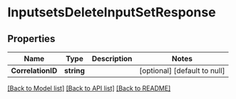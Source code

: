 # InputsetsDeleteInputSetResponse

## Properties
Name | Type | Description | Notes
------------ | ------------- | ------------- | -------------
**CorrelationID** | **string** |  | [optional] [default to null]

[[Back to Model list]](../README.md#documentation-for-models) [[Back to API list]](../README.md#documentation-for-api-endpoints) [[Back to README]](../README.md)

